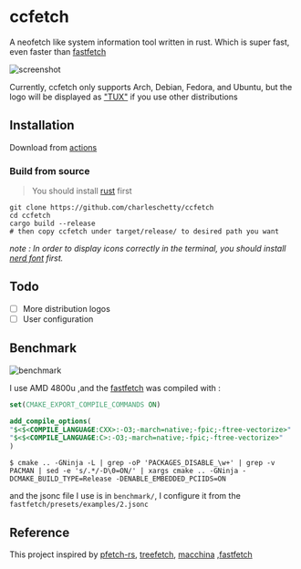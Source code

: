 # ccfetch

A neofetch like system information tool written in rust. Which is super fast, even faster than [fastfetch](https://github.com/fastfetch-cli/fastfetch)

![screenshot](/screenshots/screenshot1.png)

Currently, ccfetch only supports Arch, Debian, Fedora, and Ubuntu, but the logo will be displayed as ["TUX"](https://en.wikipedia.org/wiki/Tux_(mascot)) if you use other distributions

## Installation

Download from [actions](https://github.com/charleschetty/ccfetch/actions/workflows/build.yml)

### Build from source

> You should install [rust](https://www.rust-lang.org/tools/install) first

```shell
git clone https://github.com/charleschetty/ccfetch
cd ccfetch
cargo build --release
# then copy ccfetch under target/release/ to desired path you want
```

*note : In order to display icons correctly in the terminal, you should install [nerd font](https://github.com/ryanoasis/nerd-fonts) first.*

## Todo

- [ ] More distribution logos
- [ ] User configuration

## Benchmark

![benchmark](/screenshots/benchmark.png)

I use AMD 4800u ,and the [fastfetch](https://github.com/fastfetch-cli/fastfetch) was compiled with :

```cmake
set(CMAKE_EXPORT_COMPILE_COMMANDS ON)

add_compile_options(
"$<$<COMPILE_LANGUAGE:CXX>:-O3;-march=native;-fpic;-ftree-vectorize>"
"$<$<COMPILE_LANGUAGE:C>:-O3;-march=native;-fpic;-ftree-vectorize>"
)
```

`$ cmake .. -GNinja -L | grep -oP 'PACKAGES_DISABLE_\w+' | grep -v PACMAN | sed -e 's/.*/-D\0=ON/' | xargs cmake .. -GNinja -DCMAKE_BUILD_TYPE=Release -DENABLE_EMBEDDED_PCIIDS=ON`

and the jsonc file I use is in `benchmark/`, I configure it from the `fastfetch/presets/examples/2.jsonc`

## Reference

This project inspired by [pfetch-rs](https://github.com/Gobidev/pfetch-rs), [treefetch](https://github.com/angelofallars/treefetch),  [macchina](https://github.com/Macchina-CLI/macchina) ,[fastfetch](https://github.com/fastfetch-cli/fastfetch)
